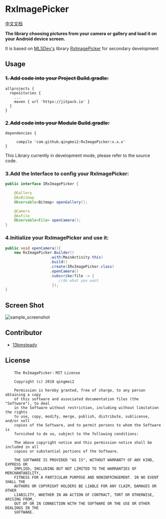 # RxImagePicker

[中文文档](https://github.com/qingmei2/RxImagePicker/blob/master/README_ZH.md)

**The library choosing pictures from your camera or gallery and load it on your Android device screen.** 

It is based on [MLSDev's](https://github.com/MLSDev) library [RxImagePicker](https://github.com/MLSDev/RxImagePicker) for secondary development

## <h2 id="Usage">Usage</h2>
### ~~1. Add code into your Project Build.gradle:~~
```
allprojects {
  repositories {
    ...
    maven { url 'https://jitpack.io' }
  }
}
```
### 2.~~Add code into your Module Build.gradle:~~

```
dependencies {
     
     compile 'com.github.qingmei2:RxImagePicker:x.x.x'
}
```

This Library currently in development mode, please refer to the source code.

### 3.Add the Interface to config your RxImagePicker:

```Java
public interface IRxImagePicker {

    @Gallery
    @AsBitmap
    Observable<Bitmap> openGallery();

    @Camera
    @AsFile
    Observable<File> openCamera();
}
```

### 4.Initialize your RxImagePicker and use it:

```Java
public void openCamera(){
    new RxImagePicker.Builder()
                    .with(MainActivity.this)
                    .build()
                    .create(IRxImagePicker.class)
                    .openCamera()
                    .subscribe(file -> {
                        //do what you want
                     });
}
```

## Screen Shot

![sample_screenshot](https://github.com/qingmei2/RxImagePicker/blob/master/screenshot/sample_screenshot.png)

## Contributor

* [13kmsteady](https://github.com/13kmsteady)

License
-------
        The RxImagePicker：MIT License
        
        Copyright (c) 2018 qingmei2
        
        Permission is hereby granted, free of charge, to any person obtaining a copy
        of this software and associated documentation files (the "Software"), to deal
        in the Software without restriction, including without limitation the rights
        to use, copy, modify, merge, publish, distribute, sublicense, and/or sell
        copies of the Software, and to permit persons to whom the Software is
        furnished to do so, subject to the following conditions:
        
        The above copyright notice and this permission notice shall be included in all
        copies or substantial portions of the Software.
        
        THE SOFTWARE IS PROVIDED "AS IS", WITHOUT WARRANTY OF ANY KIND, EXPRESS OR
        IMPLIED, INCLUDING BUT NOT LIMITED TO THE WARRANTIES OF MERCHANTABILITY,
        FITNESS FOR A PARTICULAR PURPOSE AND NONINFRINGEMENT. IN NO EVENT SHALL THE
        AUTHORS OR COPYRIGHT HOLDERS BE LIABLE FOR ANY CLAIM, DAMAGES OR OTHER
        LIABILITY, WHETHER IN AN ACTION OF CONTRACT, TORT OR OTHERWISE, ARISING FROM,
        OUT OF OR IN CONNECTION WITH THE SOFTWARE OR THE USE OR OTHER DEALINGS IN THE
        SOFTWARE.
